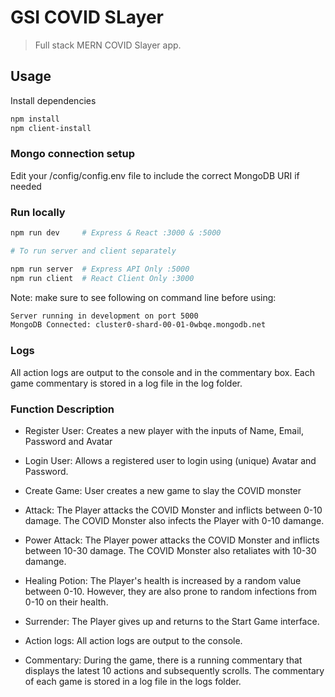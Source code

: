 # GSI COVID SLayer

> Full stack MERN COVID Slayer app.

## Usage

Install dependencies

```bash
npm install
npm client-install
```

### Mongo connection setup

Edit your /config/config.env file to include the correct MongoDB URI if needed

### Run locally

```bash
npm run dev     # Express & React :3000 & :5000

# To run server and client separately

npm run server  # Express API Only :5000
npm run client  # React Client Only :3000
```

Note: make sure to see following on command line before using:

```bash
Server running in development on port 5000
MongoDB Connected: cluster0-shard-00-01-0wbqe.mongodb.net
```

### Logs

All action logs are output to the console and in the commentary box.
Each game commentary is stored in a log file in the log folder.

### Function Description

- Register User:
  Creates a new player with the inputs of Name, Email, Password and Avatar

- Login User:
  Allows a registered user to login using (unique) Avatar and Password.

- Create Game:
  User creates a new game to slay the COVID monster

- Attack:
  The Player attacks the COVID Monster and inflicts between 0-10 damage.
  The COVID Monster also infects the Player with 0-10 damange.

- Power Attack:
  The Player power attacks the COVID Monster and inflicts between 10-30 damage.
  The COVID Monster also retaliates with 10-30 damange.

- Healing Potion:
  The Player's health is increased by a random value between 0-10. However, they are also prone to random infections from 0-10 on their health.

- Surrender:
  The Player gives up and returns to the Start Game interface.

- Action logs:
  All action logs are output to the console.

- Commentary:
  During the game, there is a running commentary that displays the latest 10 actions and subsequently scrolls. The commentary of each game is stored in a log file in the logs folder.
